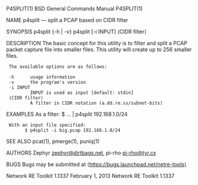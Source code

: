 P4SPLIT(1)                                                  BSD General Commands Manual                                                 P4SPLIT(1)

NAME
     p4split — split a PCAP based on CIDR filter

SYNOPSIS
     p4split {-h | -v}
     p4split [-i INPUT] ⟨CIDR filter⟩

DESCRIPTION
     The basic concept for this utility is to filter and split a PCAP packet capture file into smaller files. This utility will create up to 256
     smaller files.

     The available options are as follows:

     -h      usage information
     -v      the program's version
     -i INPUT
             INPUT is used as input [default: stdin]
     ⟨CIDR filter⟩
             A filter in CIDR notation (a.dd.re.ss/subnet-bits)

EXAMPLES
     As a filter:
           $ ... | p4split 192.168.1.0/24

     With an input file specified:
           $ p4split -i big.pcap 192.168.1.0/24

SEE ALSO
     pcat(1), pmerge(1), puniq(1)

AUTHORS
     Zephyr <zephyr@dirtbags.net>,
     pi-rho <pi-rho@tyr.cx>

BUGS
     Bugs may be submitted at ⟨https://bugs.launchpad.net/netre-tools⟩

Network RE Toolkit 1.1337                                        February 1, 2013                                        Network RE Toolkit 1.1337
